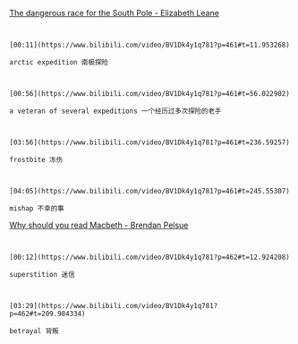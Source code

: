 [The dangerous race for the South Pole - Elizabeth Leane](https://www.bilibili.com/video/BV1Dk4y1q781?p=461)

```ad-note


[00:11](https://www.bilibili.com/video/BV1Dk4y1q781?p=461#t=11.953268)

arctic expedition 南极探险

```

```ad-note


[00:56](https://www.bilibili.com/video/BV1Dk4y1q781?p=461#t=56.022902)

a veteran of several expeditions 一个经历过多次探险的老手

```

```ad-note


[03:56](https://www.bilibili.com/video/BV1Dk4y1q781?p=461#t=236.59257)

frostbite 冻伤

```

```ad-note


[04:05](https://www.bilibili.com/video/BV1Dk4y1q781?p=461#t=245.55307)

mishap 不幸的事

```

[Why should you read Macbeth - Brendan Pelsue](https://www.bilibili.com/video/BV1Dk4y1q781?p=462)

```ad-note


[00:12](https://www.bilibili.com/video/BV1Dk4y1q781?p=462#t=12.924208)

superstition 迷信

```

```ad-note


[03:29](https://www.bilibili.com/video/BV1Dk4y1q781?p=462#t=209.984334)

betrayal 背叛

```